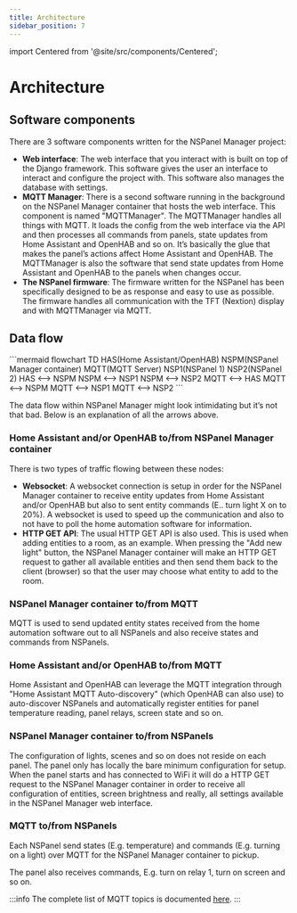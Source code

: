 ```yaml
---
title: Architecture
sidebar_position: 7
---
```

import Centered from '@site/src/components/Centered';

# Architecture

## Software components
There are 3 software components written for the NSPanel Manager project:

* **Web interface**: The web interface that you interact with is built on top of the Django framework. This software gives
  the user an interface to interact and configure the project with. This software also manages the database with settings.
* **MQTT Manager**: There is a second software running in the background on the NSPanel Manager container that
  hosts the web interface. This component is named "MQTTManager". The MQTTManager handles all things with
  MQTT. It loads the config from the web interface via the API and then processes all commands from panels, state
  updates from Home Assistant and OpenHAB and so on. It’s basically the glue that makes the panel’s actions affect
  Home Assistant and OpenHAB. The MQTTManager is also the software that send state updates from Home Assistant
  and OpenHAB to the panels when changes occur.
* **The NSPanel firmware**: The firmware written for the NSPanel has been specifically designed to be as response
  and easy to use as possible. The firmware handles all communication with the TFT (Nextion) display and with
  MQTTManager via MQTT.

## Data flow

<Centered>
```mermaid
flowchart TD
    HAS(Home Assistant/OpenHAB)
    NSPM(NSPanel Manager container)
    MQTT(MQTT Server)
    NSP1(NSPanel 1)
    NSP2(NSPanel 2)
    HAS <--> NSPM
    NSPM <--> NSP1
    NSPM <--> NSP2
    MQTT <--> HAS
    MQTT <--> NSPM
    MQTT <--> NSP1
    MQTT <--> NSP2
```
</Centered>

The data flow within NSPanel Manager might look intimidating but it’s not that bad. Below is an explanation of all the
arrows above.

### Home Assistant and/or OpenHAB to/from NSPanel Manager container

There is two types of traffic flowing between these nodes:
* **Websocket**: A websocket connection is setup in order for the NSPanel Manager container to receive entity updates
  from Home Assistant and/or OpenHAB but also to sent entity commands (E.. turn light X on to 20%). A websocket
  is used to speed up the communication and also to not have to poll the home automation software for information.
* **HTTP GET API**: The usual HTTP GET API is also used. This is used when adding entities to a room, as an
  example. When pressing the "Add new light" button, the NSPanel Manager container will make an HTTP GET request
  to gather all available entities and then send them back to the client (browser) so that the user may choose what 
  entity to add to the room.

### NSPanel Manager container to/from MQTT

MQTT is used to send updated entity states received from the home automation software out to all NSPanels and also
receive states and commands from NSPanels.

### Home Assistant and/or OpenHAB to/from MQTT

Home Assistant and OpenHAB can leverage the MQTT integration through "Home Assistant MQTT Auto-discovery" (which
OpenHAB can also use) to auto-discover NSPanels and automatically register entities for panel temperature reading, panel
relays, screen state and so on.

### NSPanel Manager container to/from NSPanels

The configuration of lights, scenes and so on does not reside on each panel. The panel only has locally the bare minimum
configuration for setup. When the panel starts and has connected to WiFi it will do a HTTP GET request to the NSPanel
Manager container in order to receive all configuration of entities, screen brightness and really, all settings 
available in the NSPanel Manager web interface.

### MQTT to/from NSPanels

Each NSPanel send states (E.g. temperature) and commands (E.g. turning on a light) over MQTT for the NSPanel Manager
container to pickup. 

The panel also receives commands, E.g. turn on relay 1, turn on screen and so on.

:::info
The complete list of MQTT topics is documented [here](./mqtt-topics).
:::